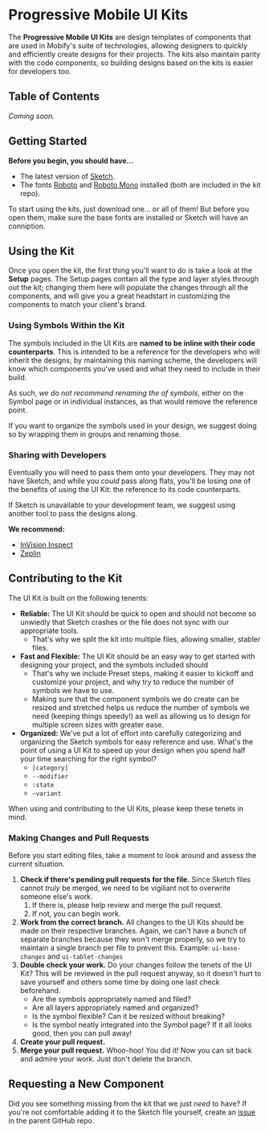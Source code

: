 # Progressive Mobile UI Kits

The **Progressive Mobile UI Kits** are design templates of components that are used in Mobify's suite of technologies, allowing designers to quickly and efficiently create designs for their projects. The kits also maintain parity with the code components, so building designs based on the kits is easier for developers too.

## Table of Contents

_Coming soon._

## Getting Started

**Before you begin, you should have…**
- The latest version of [Sketch](https://www.sketchapp.com/).
- The fonts [Roboto](https://fonts.google.com/specimen/Roboto) and [Roboto Mono](https://fonts.google.com/specimen/Roboto+Mono) installed (both are included in the kit repo).

To start using the kits, just download one... or all of them! But before you open them, make sure the base fonts are installed or Sketch will have an conniption.

## Using the Kit

Once you open the kit, the first thing you'll want to do is take a look at the **Setup** pages. The Setup pages contain all the type and layer styles through out the kit; changing them here will populate the changes through all the components, and will  give you a great headstart in customizing the components to match your client's brand.

### Using Symbols Within the Kit

The symbols included in the UI Kits are **named to be inline with their code counterparts**. This is intended to be a reference for the developers who will inherit the designs; by maintaining this naming scheme, the developers will know which components you've used and what they need to include in their build.

As such, _we do not recommend renaming the of symbols_, either on the Symbol page or in individual instances, as that would remove the reference point. 

If you want to organize the symbols used in your design, we suggest doing so by wrapping them in groups and renaming those.

### Sharing with Developers

Eventually you will need to pass them onto your developers. They may not have Sketch, and while you _could_ pass along flats, you'll be losing one of the benefits of using the UI Kit: the reference to its code counterparts.

If Sketch is unavailable to your development team, we suggest using another tool to pass the designs along.

**We recommend:**
- [InVision Inspect](https://support.invisionapp.com/hc/en-us/articles/207950906-Introduction-to-Inspect)
- [Zeplin](https://zeplin.io/)

## Contributing to the Kit

The UI Kit is built on the following tenents:

- **Reliable:** The UI Kit should be quick to open and should not become so unwiedly that Sketch crashes or the file does not sync with our appropriate tools. 
    - That's why we split the kit into multiple files, allowing smaller, stabler files.
- **Fast and Flexible:** The UI Kit should be an easy way to get started with designing your project, and the symbols included should 
    - That's why we include Preset steps, making it easier to kickoff and customize your project, and why try to reduce the number of symbols we have to use. 
    - Making sure that the component symbols we do create can be resized and stretched helps us reduce the number of symbols we need (keeping things speedy!) as well as allowing us to design for multiple screen sizes with greater ease.
- **Organized:** We've put a lot of effort into carefully categorizing and organizing the Sketch symbols for easy reference and use. What's the point of using a UI Kit to speed up your design when you spend half your time searching for the right symbol?
    - `[category]`
    - `--modifier`
    - `:state`
    - `~variant`

When using and contributing to the UI Kits, please keep these tenets in mind.

### Making Changes and Pull Requests

Before you start editing files, take a moment to look around and assess the current situation.

1. **Check if there's pending pull requests for the file.** Since Sketch files cannot _truly_ be merged, we need to be vigiliant not to overwrite someone else's work. 
    1. If there is, please help review and merge the pull request.
    2. If not, you can begin work.
2. **Work from the correct branch.** All changes to the UI Kits should be made on their respective branches. Again, we can't have a bunch of separate branches because they won't merge properly, so we try to maintain a single branch per file to prevent this. Example: `ui-base-changes` and `ui-tablet-changes`
3. **Double check your work.** Do your changes follow the tenets of the UI Kit? This will be reviewed in the pull request anyway, so it doesn't hurt to save yourself and others some time by doing one last check beforehand.
    - Are the symbols appropriately named and filed?
    - Are all layers appropriately named and organized?
    - Is the symbol flexible? Can it be resized without breaking?
    - Is the symbol neatly integrated into the Symbol page?
If it all looks good, then you can pull away!
3. **Create your pull request.**
4. **Merge your pull request.** Whoo-hoo! You did it! Now you can sit back and admire your work. Just don't delete the branch.

## Requesting a New Component

Did you see something missing from the kit that we just _need_ to have? If you're not comfortable adding it to the Sketch file yourself, create an [issue](/issues) in the parent GitHub repo.